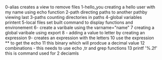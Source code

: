 0-alias creates a view to remove files
1-hello_you creating a hello user with my name using echo function
2-path directing paths to another pathby viewing last
3-paths counting directories in paths
4-global variables printent
5-local files set built command to display functions and environement
6- create a varibale using the varname="name"
7 creating a global varibale using export
8 - adding a value to letter by creating an expression
9- creates an expression with the letters
10 use the expression ** to get the echo 
11 this binary which will prodcue a decimal value
12 combinations - this needs to use echo ,tr and grep functions
13 printf '%.2f' this is command used for 2 deciamls  
